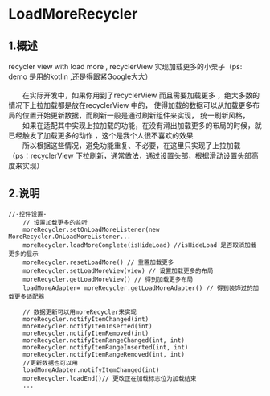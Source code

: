 # LoadMoreRecycler

## 1.概述
recycler view with load more , recyclerView 实现加载更多的小栗子（ps: demo 是用的kotlin ,还是得跟紧Google大大）
<br/>
<br/>
&emsp;&emsp;在实际开发中，如果你用到了recyclerView 而且需要加载更多
，绝大多数的情况下上拉加载都是放在recyclerView 中的，
使得加载的数据可以从加载更多布局的位置开始更新数据，而刷新一般是通过刷新组件来实现，
统一刷新风格，
<br/>
&emsp;&emsp;如果在适配其中实现上拉加载的功能，在没有滑出加载更多的布局的时候，就已经触发了加载更多的动作
，这个是我个人很不喜欢的效果
<br/>
&emsp;&emsp;所以根据这些情况，避免功能重复、不必要，在这里只实现了上拉加载
（ps：recyclerView 下拉刷新，通常做法，通过设置头部，根据滑动设置头部高度来实现）

## 2.说明  
```
//-控件设置-
    // 设置加载更多的监听
    moreRecycler.setOnLoadMoreListener(new MoreRecycler.OnLoadMoreListener...
    moreRecycler.loadMoreComplete(isHideLoad) //isHideLoad 是否取消加载更多的显示
    moreRecycler.resetLoadMore() // 重置加载更多
    moreRecycler.setLoadMoreView(view) // 设置加载更多的布局
    moreRecycler.getLoadMoreView() // 得到加载更多布局
    loadMoreAdapter= moreRecycler.getLoadMoreAdapter() // 得到装饰过的加载更多适配器

    // 数据更新可以用moreRecycler来实现
    moreRecycler.notifyItemChanged(int)
    moreRecycler.notifyItemInserted(int)
    moreRecycler.notifyItemRemoved(int)
    moreRecycler.notifyItemRangeChanged(int, int)
    moreRecycler.notifyItemRangeInserted(int, int)
    moreRecycler.notifyItemRangeRemoved(int, int)
    //更新数据也可以用
    loadMoreAdapter.notifyItemChanged(int)
    moreRecycler.loadEnd()// 更改正在加载标志位为加载结束
    ...
    
```
